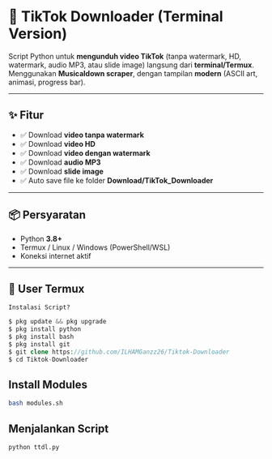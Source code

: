 # 🎵 TikTok Downloader (Terminal Version)

Script Python untuk **mengunduh video TikTok** (tanpa watermark, HD, watermark, audio MP3, atau slide image) langsung dari **terminal/Termux**.  
Menggunakan **Musicaldown scraper**, dengan tampilan **modern** (ASCII art, animasi, progress bar).

---

## ✨ Fitur
- ✅ Download **video tanpa watermark**
- ✅ Download **video HD**
- ✅ Download **video dengan watermark**
- ✅ Download **audio MP3**
- ✅ Download **slide image**
- ✅ Auto save file ke folder **Download/TikTok_Downloader**

---

## 📦 Persyaratan
- Python **3.8+**
- Termux / Linux / Windows (PowerShell/WSL)
- Koneksi internet aktif

---

## 🔧 User Termux
<summary><code>Instalasi Script?</code></summary>

```php
$ pkg update && pkg upgrade
$ pkg install python
$ pkg install bash
$ pkg install git
$ git clone https://github.com/ILHAMGanzz26/Tiktok-Downloader
$ cd Tiktok-Downloader
```

## Install Modules

```bash
bash modules.sh
```

## Menjalankan Script

```bash
python ttdl.py
